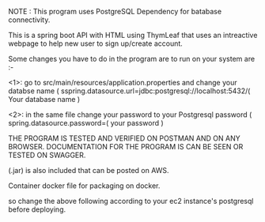 NOTE : This program uses PostgreSQL Dependency for batabase connectivity.

This is a spring boot API with HTML using ThymLeaf that uses an intreactive webpage to help new user to sign up/create account.

Some changes you have to do in the program are to run on your system are :-

<1>: go to src/main/resources/application.properties and change your databse name ( sspring.datasource.url=jdbc:postgresql://localhost:5432/( Your database name )

<2>: in the same file change your password to your Postgresql password ( spring.datasource.password=( your password )

THE PROGRAM IS TESTED AND VERIFIED ON POSTMAN AND ON ANY BROWSER. DOCUMENTATION FOR THE PROGRAM IS CAN BE SEEN OR TESTED ON SWAGGER.

(.jar) is also included that can be posted on AWS.

Container docker file for packaging on docker.

so change the above following according to your ec2 instance's postgresql before deploying.
